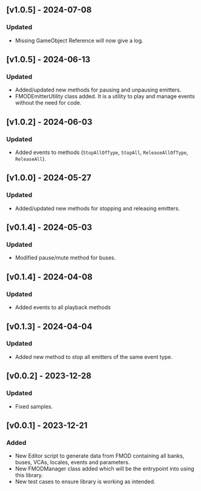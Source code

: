 ## [v1.0.5] - 2024-07-08

### Updated

- Missing GameObject Reference will now give a log.

## [v1.0.5] - 2024-06-13

### Updated

- Added/updated new methods for pausing and unpausing emitters.
- FMODEmitterUtility class added. It is a utility to play and manage events without the need for code.

## [v1.0.2] - 2024-06-03

### Updated

- Added events to methods (```StopAllOfType```, ```StopAll```, ```ReleaseAllOfType```, ```ReleaseAll```).

## [v1.0.0] - 2024-05-27

### Updated

- Added/updated new methods for stopping and releasing emitters.

## [v0.1.4] - 2024-05-03

### Updated

- Modified pause/mute method for buses.

## [v0.1.4] - 2024-04-08

### Updated

- Added events to all playback methods

## [v0.1.3] - 2024-04-04

### Updated 

- Added new method to stop all emitters of the same event type.

## [v0.0.2] - 2023-12-28

### Updated

- Fixed samples.

## [v0.0.1] - 2023-12-21

### Added

- New Editor script to generate data from FMOD containing all banks, buses, VCAs, locales, events and parameters.
- New FMODManager class added which will be the entrypoint into using this library.
- New test cases to ensure library is working as intended.



